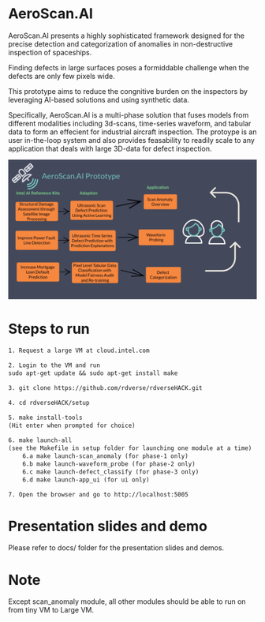 # AeroScan.AI

AeroScan.AI presents a highly sophisticated framework designed for the precise detection and categorization of anomalies in non-destructive inspection of spaceships. 

Finding defects in large surfaces poses a formiddable challenge when the defects are only few pixels wide.

This prototype aims to reduce the congnitive burden on the inspectors by leveraging AI-based solutions and using synthetic data. 
 
Specifically, AeroScan.AI is a multi-phase solution that fuses models from different modalities including 3d-scans, time-series waveform, and tabular data to form an effecient for industrial aircraft inspection. The protoype is an user in-the-loop system and also provides feasability to readily scale to any application that deals with large 3D-data for defect inspection.

![plot](./docs/overview.jpg)


# Steps to run 

```
1. Request a large VM at cloud.intel.com
```

```
2. Login to the VM and run
sudo apt-get update && sudo apt-get install make
```

```
3. git clone https://github.com/rdverse/rdverseHACK.git
```

```
4. cd rdverseHACK/setup
```

```
5. make install-tools
(Hit enter when prompted for choice)
```

```
6. make launch-all
(see the Makefile in setup folder for launching one module at a time)
    6.a make launch-scan_anomaly (for phase-1 only)
    6.b make launch-waveform_probe (for phase-2 only)
    6.c make launch-defect_classify (for phase-3 only) 
    6.d make launch-app_ui (for ui only)
```

```
7. Open the browser and go to http://localhost:5005
```


# Presentation slides and demo
Please refer to docs/ folder for the presentation slides and demos.

# Note
Except scan_anomaly module, all other modules should be able to run on from tiny VM to Large VM. 
